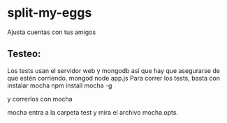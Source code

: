 split-my-eggs
=============

Ajusta cuentas con tus amigos

Testeo:
--------
Los tests usan el servidor web y mongodb así que hay que asegurarse de que estén corriendo.
		mongod
		node app.js
Para correr los tests, basta con instalar mocha
		npm install mocha -g

y correrlos con 
		mocha

mocha entra a la carpeta test y mira el archivo mocha.opts.



